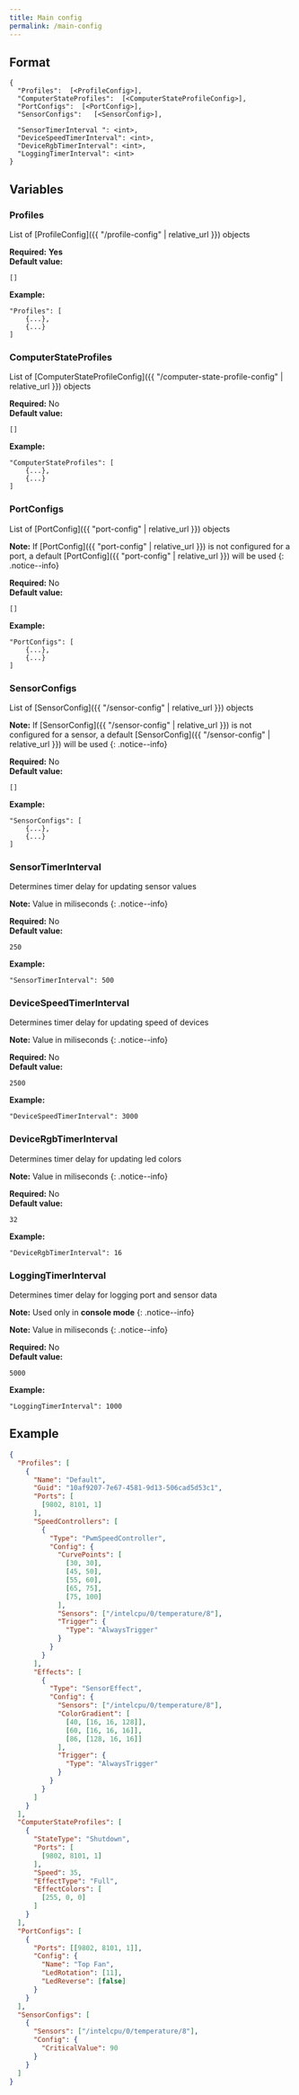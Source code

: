 ```yaml
---
title: Main config
permalink: /main-config
---
```


## Format

~~~
{
  "Profiles":  [<ProfileConfig>],
  "ComputerStateProfiles":  [<ComputerStateProfileConfig>],
  "PortConfigs":  [<PortConfig>],
  "SensorConfigs":   [<SensorConfig>],

  "SensorTimerInterval ": <int>,
  "DeviceSpeedTimerInterval": <int>,
  "DeviceRgbTimerInterval": <int>,
  "LoggingTimerInterval": <int>
}
~~~

## Variables

### Profiles
<div class="variable-block" markdown="block">

List of [ProfileConfig]({{ "/profile-config" | relative_url }}) objects

**Required:** **Yes**<br>
**Default value:**

~~~
[]
~~~
**Example:**

~~~
"Profiles": [
    {...},
    {...}
]
~~~

</div>

### ComputerStateProfiles
<div class="variable-block" markdown="block">

List of [ComputerStateProfileConfig]({{ "/computer-state-profile-config" | relative_url }}) objects

**Required:** No<br>
**Default value:**

~~~
[]
~~~
**Example:**

~~~
"ComputerStateProfiles": [
    {...},
    {...}
]
~~~

</div>

### PortConfigs 
<div class="variable-block" markdown="block">

List of [PortConfig]({{ "port-config" | relative_url }}) objects<br>

**Note:** If [PortConfig]({{ "port-config" | relative_url }}) is not configured for a port, a default [PortConfig]({{ "port-config" | relative_url }}) will be used
{: .notice--info}

**Required:** No<br>
**Default value:**

~~~
[]
~~~
**Example:**

~~~
"PortConfigs": [
    {...},
    {...}
]
~~~

</div>

### SensorConfigs
<div class="variable-block" markdown="block">

List of [SensorConfig]({{ "/sensor-config" | relative_url }}) objects

**Note:** If [SensorConfig]({{ "/sensor-config" | relative_url }}) is not configured for a sensor, a default [SensorConfig]({{ "/sensor-config" | relative_url }}) will be used
{: .notice--info}

**Required:** No<br>
**Default value:**

~~~
[]
~~~
**Example:**

~~~
"SensorConfigs": [
    {...},
    {...}
]
~~~

</div>

### SensorTimerInterval 
<div class="variable-block" markdown="block">

Determines timer delay for updating sensor values

**Note:** Value in miliseconds
{: .notice--info}

**Required:** No<br>
**Default value:**

~~~
250
~~~
**Example:**

~~~
"SensorTimerInterval": 500
~~~

</div>

### DeviceSpeedTimerInterval
<div class="variable-block" markdown="block">

Determines timer delay for updating speed of devices

**Note:** Value in miliseconds
{: .notice--info}

**Required:** No<br>
**Default value:**

~~~
2500
~~~
**Example:**

~~~
"DeviceSpeedTimerInterval": 3000
~~~

</div>

### DeviceRgbTimerInterval
<div class="variable-block" markdown="block">

Determines timer delay for updating led colors

**Note:** Value in miliseconds
{: .notice--info}

**Required:** No<br>
**Default value:**

~~~
32
~~~
**Example:**

~~~
"DeviceRgbTimerInterval": 16
~~~

</div>

### LoggingTimerInterval
<div class="variable-block" markdown="block">

Determines timer delay for logging port and sensor data

**Note:** Used only in **console mode**
{: .notice--info}

**Note:** Value in miliseconds
{: .notice--info}

**Required:** No<br>
**Default value:**

~~~
5000
~~~
**Example:**

~~~
"LoggingTimerInterval": 1000
~~~

</div>

## Example

~~~ json
{
  "Profiles": [
    {
      "Name": "Default",
      "Guid": "10af9207-7e67-4581-9d13-506cad5d53c1",
      "Ports": [
        [9802, 8101, 1]
      ],
      "SpeedControllers": [
        {
          "Type": "PwmSpeedController", 
          "Config": {
            "CurvePoints": [
              [30, 30],
              [45, 50],
              [55, 60],
              [65, 75],
              [75, 100]
            ],
            "Sensors": ["/intelcpu/0/temperature/8"],
            "Trigger": {
              "Type": "AlwaysTrigger"
            }
          }
        }
      ],
      "Effects": [
        {
          "Type": "SensorEffect",
          "Config": {
            "Sensors": ["/intelcpu/0/temperature/8"],
            "ColorGradient": [
              [40, [16, 16, 128]],
              [60, [16, 16, 16]],
              [86, [128, 16, 16]]
            ],
            "Trigger": {
              "Type": "AlwaysTrigger"
            }
          }
        }
      ]
    }
  ],
  "ComputerStateProfiles": [
    {
      "StateType": "Shutdown",
      "Ports": [
        [9802, 8101, 1]
      ],
      "Speed": 35,
      "EffectType": "Full",
      "EffectColors": [
        [255, 0, 0]
      ]
    }
  ],
  "PortConfigs": [
    {
      "Ports": [[9802, 8101, 1]],
      "Config": {
        "Name": "Top Fan",
        "LedRotation": [11],
        "LedReverse": [false]
      }
    }
  ],
  "SensorConfigs": [
    {
      "Sensors": ["/intelcpu/0/temperature/8"],
      "Config": {
        "CriticalValue": 90
      }
    }
  ]
}
~~~